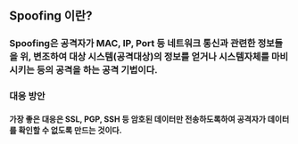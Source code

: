 ## Spoofing 이란?
### Spoofing은 공격자가 MAC, IP, Port 등 네트워크 통신과 관련한 정보들을 위, 변조하여 대상 시스템(공격대상)의 정보를 얻거나 시스템자체를 마비시키는 등의 공격을 하는 공격 기법이다.

### 대응 방안
#### 가장 좋은 대응은 SSL, PGP, SSH 등 암호된 데이터만 전송하도록하여 공격자가 데이터를 확인할 수 없도록 만드는 것이다.
